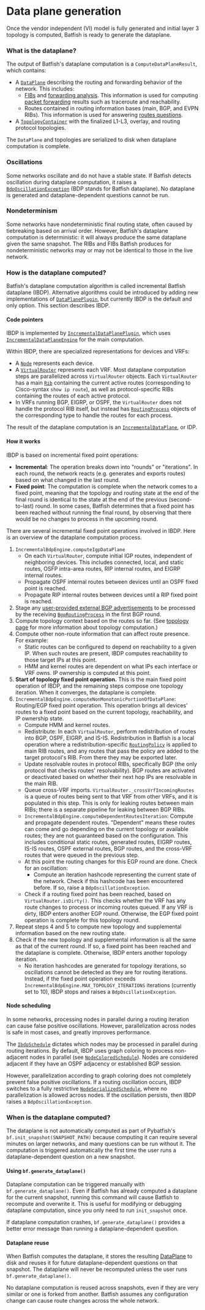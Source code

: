 # Data plane generation
Once the vendor independent (VI) model is fully generated and initial layer 3 topology is computed, Batfish is ready to generate the dataplane.

### What is the dataplane?
The output of Batfish's dataplane computation is a `ComputeDataPlaneResult`, which contains:
* A [`DataPlane`](https://github.com/batfish/batfish/blob/master/projects/batfish-common-protocol/src/main/java/org/batfish/datamodel/DataPlane.java) describing the  routing and forwarding behavior of the network. This includes:
  * [FIBs](https://github.com/batfish/batfish/blob/master/projects/batfish-common-protocol/src/main/java/org/batfish/datamodel/Fib.java) and [forwarding analysis](https://github.com/batfish/batfish/blob/master/projects/batfish-common-protocol/src/main/java/org/batfish/datamodel/ForwardingAnalysis.java). This information is used for computing [packet forwarding](https://pybatfish.readthedocs.io/en/latest/notebooks/forwarding.html) results such as traceroute and reachability.
  * Routes contained in routing information bases (main, BGP, and EVPN RIBs). This information is used for answering [routes questions](https://pybatfish.readthedocs.io/en/latest/notebooks/routingTables.html).
* A [`TopologyContainer`](https://github.com/batfish/batfish/blob/master/projects/batfish-common-protocol/src/main/java/org/batfish/common/topology/TopologyContainer.java) with the finalized L1-L3, overlay, and routing protocol topologies.

The `DataPlane` and topologies are serialized to disk when dataplane computation is complete.

### Oscillations
Some networks oscillate and do not have a stable state. If Batfish detects oscillation during dataplane computation, it raises a [`BdpOscillationException`](https://github.com/batfish/batfish/blob/master/projects/batfish-common-protocol/src/main/java/org/batfish/common/BdpOscillationException.java) (BDP stands for Batfish dataplane). No dataplane is generated and dataplane-dependent questions cannot be run.

### Nondeterminism
Some networks have nondeterministic final routing state, often caused by tiebreaking based on arrival order. However, Batfish's dataplane computation is deterministic: it will always produce the same dataplane given the same snapshot. The RIBs and FIBs Batfish produces for nondeterministic networks may or may not be identical to those in the live network.

### How is the dataplane computed?
Batfish's dataplane computation algorithm is called incremental Batfish dataplane (IBDP). Alternative algorithms could be introduced by adding new implementations of [`DataPlanePlugin`](https://github.com/batfish/batfish/blob/master/projects/batfish-common-protocol/src/main/java/org/batfish/common/plugin/DataPlanePlugin.java), but currently IBDP is the default and only option. This section describes IBDP.

#### Code pointers
IBDP is implemented by [`IncrementalDataPlanePlugin`](https://github.com/batfish/batfish/blob/master/projects/batfish/src/main/java/org/batfish/dataplane/ibdp/IncrementalDataPlanePlugin.java), which uses [`IncrementalDataPlaneEngine`](https://github.com/batfish/batfish/blob/master/projects/batfish/src/main/java/org/batfish/dataplane/ibdp/IncrementalBdpEngine.java) for the main computation.

Within IBDP, there are specialized representations for devices and VRFs:
* A [`Node`](https://github.com/batfish/batfish/blob/master/projects/batfish/src/main/java/org/batfish/dataplane/ibdp/Node.java) represents each device.
* A [`VirtualRouter`](https://github.com/batfish/batfish/blob/master/projects/batfish/src/main/java/org/batfish/dataplane/ibdp/VirtualRouter.java) represents each VRF. Most dataplane computation steps are parallelized across `VirtualRouter` objects. Each `VirtualRouter` has a main [`Rib`](https://github.com/batfish/batfish/blob/master/projects/batfish/src/main/java/org/batfish/dataplane/rib/Rib.java) containing the current active routes (corresponding to Cisco-syntax `show ip route`), as well as protocol-specific RIBs containing the routes of each active protocol.
* In VRFs running BGP, EIGRP, or OSPF, the `VirtualRouter` does not handle the protocol RIB itself, but instead has [`RoutingProcess`](https://github.com/batfish/batfish/blob/master/projects/batfish/src/main/java/org/batfish/dataplane/ibdp/RoutingProcess.java) objects of the corresponding type to handle the routes for each process.

The result of the dataplane computation is an [`IncrementalDataPlane`](https://github.com/batfish/batfish/blob/master/projects/batfish/src/main/java/org/batfish/dataplane/ibdp/IncrementalDataPlane.java), or IDP.

#### How it works
IBDP is based on incremental fixed point operations:
* **Incremental**: The operation breaks down into "rounds" or "iterations". In each round, the network reacts (e.g. generates and exports routes) based on what changed in the last round.
* **Fixed point**: The computation is complete when the network comes to a fixed point, meaning that the topology and routing state at the end of the final round is identical to the state at the end of the previous (second-to-last) round. In some cases, Batfish determines that a fixed point has been reached without running the final round, by observing that there would be no changes to process in the upcoming round.

There are several incremental fixed point operations involved in IBDP. Here is an overview of the dataplane computation process.
1. `IncrementalBdpEngine.computeIgpDataPlane`
   * On each `VirtualRouter`, compute initial IGP routes, independent of neighboring devices. This includes connected, local, and static routes, OSFP intra-area routes, RIP internal routes, and EIGRP internal routes.
   * Propagate OSPF internal routes between devices until an OSPF fixed point is reached.
   * Propagate RIP internal routes between devices until a RIP fixed point is reached.
1. Stage any [user-provided external BGP advertisements](https://pybatfish.readthedocs.io/en/latest/formats.html?highlight=external%20advertisements#external-bgp-announcements) to be processed by the receiving [`BgpRoutingProcess`](https://github.com/batfish/batfish/blob/master/projects/batfish/src/main/java/org/batfish/dataplane/ibdp/BgpRoutingProcess.java) in the first BGP round.
1. Compute topology context based on the routes so far. (See [topology page](topology.md) for more information about topology computation.)
1. Compute other non-route information that can affect route presence. For example:
   * Static routes can be configured to depend on reachability to a given IP. When such routes are present, IBDP computes reachability to those target IPs at this point.
   * HMM and kernel routes are dependent on what IPs each interface or VRF owns. IP ownership is computed at this point.
1. **Start of topology fixed point operation.** This is the main fixed point operation of IBDP, and the remaining steps compose one topology iteration. When it converges, the dataplane is complete.
1. `IncrementalBdpEngine.computeNonMonotonicPortionOfDataPlane`: Routing/EGP fixed point operation. This operation brings all devices' routes to a fixed point based on the current topology, reachability, and IP ownership state.
   * Compute HMM and kernel routes.
   * Redistribute: In each `VirtualRouter`, perform redistribution of routes into BGP, OSPF, EIGRP, and IS-IS. Redistribution in Batfish is a local operation where a redistribution-specific [`RoutingPolicy`](https://github.com/batfish/batfish/blob/master/projects/batfish-common-protocol/src/main/java/org/batfish/datamodel/routing_policy/RoutingPolicy.java) is applied to main RIB routes, and any routes that pass the policy are added to the target protocol's RIB. From there they may be exported later.
   * Update resolvable routes in protocol RIBs, specifically BGP (the only protocol that checks routes' resolvability). BGP routes are activated or deactivated based on whether their next hop IPs are resolvable in the main RIB.
   * Queue cross-VRF imports. `VirtualRouter._crossVrfIncomingRoutes` is a queue of routes being sent to that VRF from other VRFs, and it is populated in this step. This is only for leaking routes between main RIBs; there is a separate pipeline for leaking between BGP RIBs.
   * `IncrementalBdpEngine.computeDependentRoutesIteration`: Compute and propagate dependent routes. "Dependent" means these routes can come and go depending on the current topology or available routes; they are not guaranteed based on the configuration. This includes conditional static routes, generated routes, EIGRP routes, IS-IS routes, OSPF external routes, BGP routes, and the cross-VRF routes that were queued in the previous step.
   * At this point the routing changes for this EGP round are done. Check for an oscillation:
      * Compute an iteration hashcode representing the current state of the network. Check if this hashcode has been encountered before. If so, raise a `BdpOscillationException`.
   * Check if a routing fixed point has been reached, based on `VirtualRouter.isDirty()`. This checks whether the VRF has any route changes to process or incoming routes queued. If any VRF is dirty, IBDP enters another EGP round. Otherwise, the EGP fixed point operation is complete for this topology round.
1. Repeat steps 4 and 5 to compute new topology and supplemental information based on the new routing state.
1. Check if the new topology and supplemental information is all the same as that of the current round. If so, a fixed point has been reached and the dataplane is complete. Otherwise, IBDP enters another topology iteration.
   * No iteration hashcodes are generated for topology iterations, so oscillations cannot be detected as they are for routing iterations. Instead, if the fixed point operation exceeds `IncrementalBdpEngine.MAX_TOPOLOGY_ITERATIONS` iterations (currently set to 10), IBDP stops and raises a `BdpOscillationException`.

#### Node scheduling
In some networks, processing nodes in parallel during a routing iteration can cause false positive oscillations. However, parallelization across nodes is safe in most cases, and greatly improves performance.

The [`IbdpSchedule`](https://github.com/batfish/batfish/blob/master/projects/batfish/src/main/java/org/batfish/dataplane/ibdp/schedule/IbdpSchedule.java) dictates which nodes may be processed in parallel during routing iterations. By default, IBDP uses graph coloring to process non-adjacent nodes in parallel (see [`NodeColoredSchedule`](https://github.com/batfish/batfish/blob/master/projects/batfish/src/main/java/org/batfish/dataplane/ibdp/schedule/NodeColoredSchedule.java)). Nodes are considered adjacent if they have an OSPF adjacency or established BGP session.

However, parallelization according to graph coloring does not completely prevent false positive oscillations. If a routing oscillation occurs, IBDP switches to a fully restrictive [`NodeSerializedSchedule`](https://github.com/batfish/batfish/blob/master/projects/batfish/src/main/java/org/batfish/dataplane/ibdp/schedule/NodeSerializedSchedule.java), where no parallelization is allowed across nodes. If the oscillation persists, then IBDP raises a `BdpOscillationException`.

### When is the dataplane computed?
The dataplane is not automatically computed as part of Pybatfish's `bf.init_snapshot(SNAPSHOT_PATH)` because computing it can require several minutes on larger networks, and many questions can be run without it. The computation is triggered automatically the first time the user runs a dataplane-dependent question on a new snapshot.

#### Using `bf.generate_dataplane()`
Dataplane computation can be triggered manually with `bf.generate_dataplane()`. Even if Batfish has already computed a dataplane for the current snapshot, running this command will cause Batfish to recompute and overwrite it. This is useful for modifying or debugging dataplane computation, since you only need to run `init_snapshot` once.

If dataplane computation crashes, `bf.generate_dataplane()` provides a better error message than running a dataplane-dependent question.

#### Dataplane reuse
When Batfish computes the dataplane, it stores the resulting [DataPlane](https://github.com/batfish/batfish/blob/master/projects/batfish-common-protocol/src/main/java/org/batfish/datamodel/DataPlane.java) to disk and reuses it for future dataplane-dependent questions on that snapshot. The dataplane will never be recomputed unless the user runs `bf.generate_dataplane()`.

No dataplane computation is reused across snapshots, even if they are very similar or one is forked from another. Batfish assumes any configuration change can cause route changes across the whole network.
